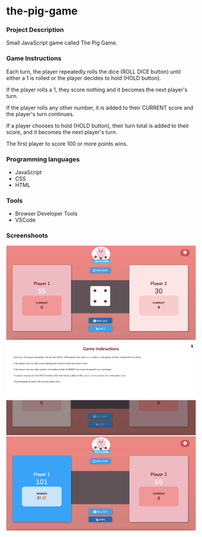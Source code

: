 # the-pig-game

<h3>Project Description</h3>
Small JavaScript game called The Pig Game.

<h3>Game Instructions </h3>

Each turn, the player repeatedly rolls the dice (ROLL DICE button) until either a 1 is rolled or the player decides to hold (HOLD button).

If the player rolls a 1, they score nothing and it becomes the next player's turn.

If the player rolls any other number, it is added to their CURRENT score and the player's turn continues.

If a player chooses to hold (HOLD button), their turn total is added to their score, and it becomes the next player's turn.

The first player to score 100 or more points wins.

<h3>Programming languages</h3>
<ul>
    <li>JavaScript</li>
    <li>CSS</li>
    <li>HTML</li> 
</ul>

<h3>Tools</h3>
<ul>
    <li> Browser Developer Tools</li>
    <li>VSCode</li>
</ul>

<h3>Screenshoots</h3>
<img src="https://github.com/pamelaposada/the-pig-game/blob/main/img/screenshoots/pig-1.png" alt="playing">

<img src="https://github.com/pamelaposada/the-pig-game/blob/main/img/screenshoots/pig-2.png" alt="game instructions">

<img src="https://github.com/pamelaposada/the-pig-game/blob/main/img/screenshoots/pig-3.png" alt="winner">

